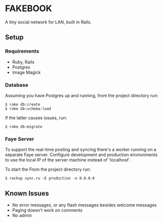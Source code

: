 # FAKEBOOK

A tiny social network for LAN, built in Rails.




## Setup

### Requirements

- Ruby, Rails
- Postgres
- Image Magick

### Database

Assuming you have Postgres up and running, from the project directory run:

```
$ rake db:create
$ rake db:schema:load
```

If the latter causes issues, run:

```
$ rake db:migrate
```

### Faye Server

To support the real-time posting and syncing there's a worker running on a separate Faye server. Configure development and production environments to use the local IP of the server machine instead of 'localhost'.

To start the From the project directory run:
```
$ rackup sync.ru -E production -o 0.0.0.0
```

## Known Issues

- No error messages, or any flash messages besides welcome messages
- Paging doesn't work on comments
- No admin